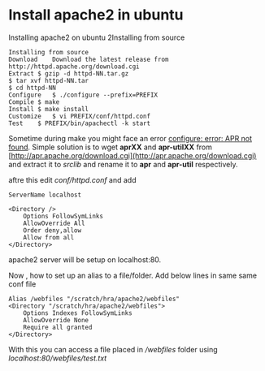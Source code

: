 # Install apache2 in ubuntu

Installing apache2 on ubuntu 2Installing from source

```
Installing from source
Download	Download the latest release from http://httpd.apache.org/download.cgi
Extract	$ gzip -d httpd-NN.tar.gz
$ tar xvf httpd-NN.tar
$ cd httpd-NN
Configure	$ ./configure --prefix=PREFIX
Compile	$ make
Install	$ make install
Customize	$ vi PREFIX/conf/httpd.conf
Test	$ PREFIX/bin/apachectl -k start
```

Sometime during make you might face an error [configure: error: APR not found](https://stackoverflow.com/questions/13967114/configure-error-apr-not-found-please-read-the-documentation). Simple solution is to wget **aprXX** and **apr-utilXX** from [http://apr.apache.org/download.cgi](http://apr.apache.org/download.cgi) and extract it to _srclib_ and rename it to **apr** and **apr-util** respectively.

aftre this edit _conf/httpd.conf_ and add&#x20;

```
ServerName localhost

<Directory />
    Options FollowSymLinks
    AllowOverride All
    Order deny,allow
    Allow from all
</Directory>
```

apache2 server will be setup on localhost:80.



Now , how to set up an alias to a file/folder. Add below lines in same same conf file

```
Alias /webfiles "/scratch/hra/apache2/webfiles"
<Directory "/scratch/hra/apache2/webfiles">
    Options Indexes FollowSymLinks
    AllowOverride None
    Require all granted
</Directory>

```

With this you can access a file placed in _/webfiles_ folder using _localhost:80/webfiles/test.txt_
